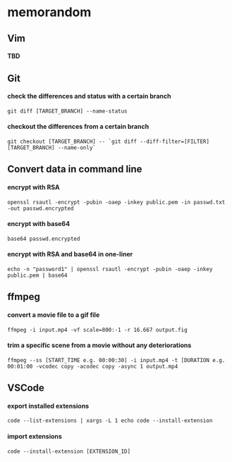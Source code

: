 # memorandom

## Vim

#### TBD

## Git

#### check the differences and status with a certain branch
```
git diff [TARGET_BRANCH] --name-status
```

#### checkout the differences from a certain branch
```
git checkout [TARGET_BRANCH] -- `git diff --diff-filter=[FILTER] [TARGET_BRANCH] --name-only`
```

## Convert data in command line

#### encrypt with RSA
```
openssl rsautl -encrypt -pubin -oaep -inkey public.pem -in passwd.txt -out passwd.encrypted
```
#### encrypt with base64
```
base64 passwd.encrypted
```
#### encrypt with RSA and base64 in one-liner
```
echo -n "password1" | openssl rsautl -encrypt -pubin -oaep -inkey public.pem | base64
```

## ffmpeg

#### convert a movie file to a gif file
```
ffmpeg -i input.mp4 -vf scale=800:-1 -r 16.667 output.fig
```
#### trim a specific scene from a movie without any deteriorations
```
ffmpeg --ss [START_TIME e.g. 00:00:30] -i input.mp4 -t [DURATION e.g. 00:01:00 -vcodec copy -acodec copy -async 1 output.mp4
```


## VSCode

#### export installed extensions
```
code --list-extensions | xargs -L 1 echo code --install-extension
```
#### import extensions
```
code --install-extension [EXTENSION_ID]
```
